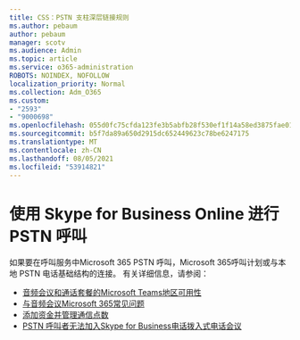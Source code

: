 ```yaml
---
title: CSS：PSTN 支柱深层链接规则
ms.author: pebaum
author: pebaum
manager: scotv
ms.audience: Admin
ms.topic: article
ms.service: o365-administration
ROBOTS: NOINDEX, NOFOLLOW
localization_priority: Normal
ms.collection: Adm_O365
ms.custom:
- "2593"
- "9000698"
ms.openlocfilehash: 055d0fc75cfda123fe3b5abfb28f530ef1f14a58ed3875fae01fc41c50e7ca84
ms.sourcegitcommit: b5f7da89a650d2915dc652449623c78be6247175
ms.translationtype: MT
ms.contentlocale: zh-CN
ms.lasthandoff: 08/05/2021
ms.locfileid: "53914821"
---
```

# <a name="pstn-calling-with-skype-for-business-online"></a>使用 Skype for Business Online 进行 PSTN 呼叫

如果要在呼叫服务中Microsoft 365 PSTN 呼叫，Microsoft 365呼叫计划或与[](https://docs.microsoft.com/microsoftteams/what-is-phone-system-in-office-365#more-about-calling-plans)本地 PSTN 电话基础结构的连接。 有关详细信息，请参阅：

- [音频会议和通话套餐的Microsoft Teams地区可用性](https://docs.microsoft.com/microsoftteams/country-and-region-availability-for-audio-conferencing-and-calling-plans/country-and-region-availability-for-audio-conferencing-and-calling-plans)
- [与音频会议Microsoft 365常见问题](https://docs.microsoft.com/microsoftteams/audio-conferencing-common-questions)
- [添加资金并管理通信点数](https://docs.microsoft.com/microsoftteams/add-funds-and-manage-communications-credits)
- [PSTN 呼叫者无法加入Skype for Business电话拨入式电话会议](https://docs.microsoft.com/SkypeForBusiness/troubleshoot/online-conferencing/pstn-callers-cant-join-dial-in-call)
